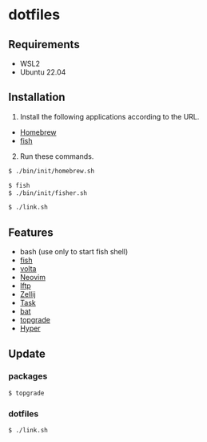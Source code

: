 # dotfiles 

## Requirements

- WSL2
- Ubuntu 22.04

## Installation

1. Install the following applications according to the URL.

- [Homebrew](https://brew.sh)
- [fish](https://launchpad.net/~fish-shell/+archive/ubuntu/release-3)

2. Run these commands.

```sh
$ ./bin/init/homebrew.sh

$ fish
$ ./bin/init/fisher.sh

$ ./link.sh
```

## Features

- bash (use only to start fish shell)
- [fish](https://github.com/fish-shell/fish-shell)
- [volta](https://github.com/volta-cli/volta)
- [Neovim](https://github.com/neovim/neovim) 
- [lftp](https://packages.ubuntu.com/jammy/lftp)
- [Zellij](https://github.com/zellij-org/zellij)
- [Task](https://taskfile.dev)
- [bat](https://github.com/sharkdp/bat)
- [topgrade](https://github.com/topgrade-rs/topgrade)
- [Hyper](https://github.com/vercel/hyper)

## Update

### packages

```sh
$ topgrade
```

### dotfiles

```sh
$ ./link.sh
```
